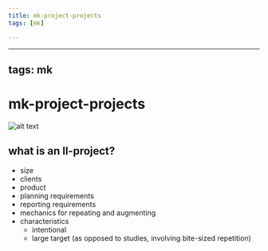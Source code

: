 ```yaml
---
title: mk-project-projects
tags: [mk]

---
```


---
tags: mk
---

# mk-project-projects

![alt text](https://files.slack.com/files-pri/T0HTW3H0V-F03EH628ZK5/project-etymology-light-mode.png?pub_secret=0868e018ab)

## what is an ll-project?

- size
- clients
- product
- planning requirements
- reporting requirements
- mechanics for repeating and augmenting
- characteristics
    - intentional
    - large target (as opposed to studies, involving bite-sized repetition)


